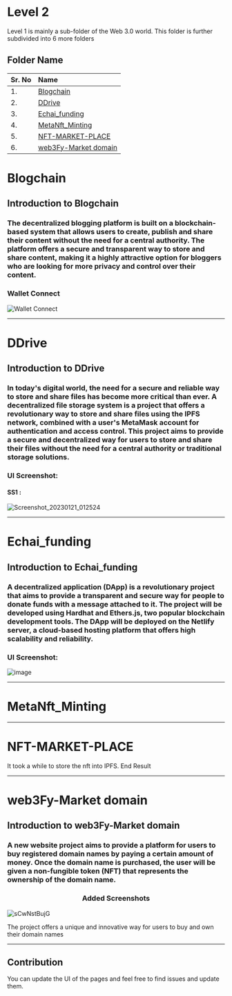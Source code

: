 # Level 2

Level 1 is mainly a sub-folder of the Web 3.0 world. This folder is further subdivided into 6 more folders

## Folder Name


| Sr. No | Name     | 
| :-------- | :------- | 
| 1. | [Blogchain](https://github.com/Bharadwajshivam28/Web3.0-World/tree/main/Level2/Blogchain)
| 2. | [DDrive](https://github.com/Bharadwajshivam28/Web3.0-World/tree/main/Level2/DDrive) 
| 3. | [Echai_funding](https://github.com/Bharadwajshivam28/Web3.0-World/tree/main/Level2/Echai_funding) 
| 4. | [MetaNft_Minting](https://github.com/Bharadwajshivam28/Web3.0-World/tree/main/Level2/MetaNft_Minting) 
| 5. | [NFT-MARKET-PLACE](https://github.com/Bharadwajshivam28/Web3.0-World/tree/main/Level2/NFT-MARKET-PLACE)
| 6. | [web3Fy-Market domain](https://github.com/Bharadwajshivam28/Web3.0-World/tree/main/Level2/Web3Fy-Market%20domain)

# Blogchain
## Introduction to Blogchain
### The decentralized blogging platform is built on a blockchain-based system that allows users to create, publish and share their content without the need for a central authority. The platform offers a secure and transparent way to store and share content, making it a highly attractive option for bloggers who are looking for more privacy and control over their content.

### Wallet Connect
![Wallet Connect
](https://github.com/AyushPathak3011/Web3.0-World/blob/blogchain/Level2/Blogchain/src/images/Wallet%20Connect.png)

---

# DDrive
## Introduction to DDrive
### In today's digital world, the need for a secure and reliable way to store and share files has become more critical than ever. A decentralized file storage system is a project that offers a revolutionary way to store and share files using the IPFS network, combined with a user's MetaMask account for authentication and access control. This project aims to provide a secure and decentralized way for users to store and share their files without the need for a central authority or traditional storage solutions.

### UI Screenshot:
#### SS1 :
![Screenshot_20230121_012524](https://user-images.githubusercontent.com/99035115/213860538-6c49b02c-02d9-476a-8af2-779534d1f20b.png)

---

# Echai_funding
## Introduction to Echai_funding
### A decentralized application (DApp) is a revolutionary project that aims to provide a transparent and secure way for people to donate funds with a message attached to it. The project will be developed using Hardhat and Ethers.js, two popular blockchain development tools. The DApp will be deployed on the Netlify server, a cloud-based hosting platform that offers high scalability and reliability.


### UI Screenshot:
![image](https://user-images.githubusercontent.com/99035115/211228412-0ada2e46-8723-446e-b927-8d4a6416bdd3.png)

---

# MetaNft_Minting

---

# NFT-MARKET-PLACE

It took a while to store the nft into IPFS. End Result

---

# web3Fy-Market domain
## Introduction to web3Fy-Market domain
###  A new website project aims to provide a platform for users to buy registered domain names by paying a certain amount of money. Once the domain name is purchased, the user will be given a non-fungible token (NFT) that represents the ownership of the domain name.


### <p align = "center"> Added Screenshots </p>


![sCwNstBujG](https://user-images.githubusercontent.com/94303484/213798284-9cf42002-c29c-4aba-9b67-f0048c7bace9.png)

The project offers a unique and innovative way for users to buy and own their domain names

---

## Contribution
You can update the UI of the pages and feel free to find issues and update them. 








